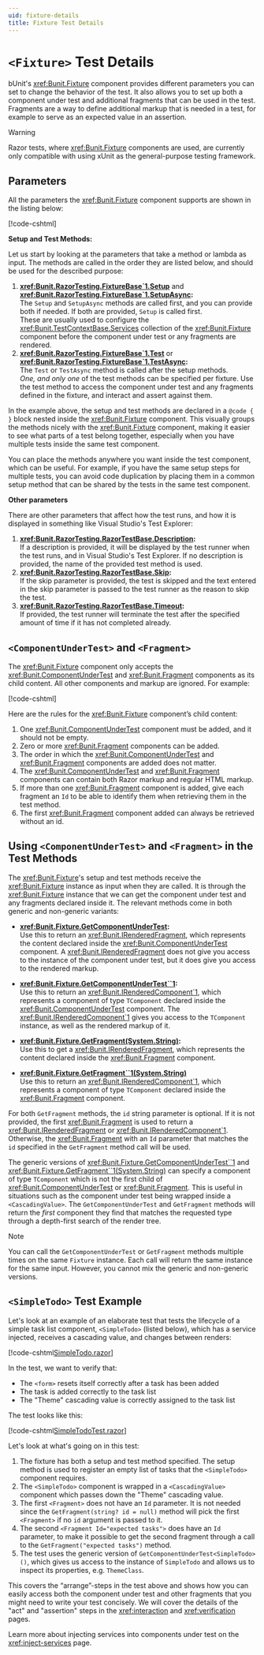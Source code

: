 ```yaml
---
uid: fixture-details
title: Fixture Test Details 
---
```


# `<Fixture>` Test Details

bUnit's <xref:Bunit.Fixture> component provides different parameters you can set to change the behavior of the test. It also allows you to set up both a component under test and additional fragments that can be used in the test. Fragments are a way to define additional markup that is needed in a test, for example to serve as an expected value in an assertion.

> [!WARNING]
> Razor tests, where <xref:Bunit.Fixture> components are used, are currently only compatible with using xUnit as the general-purpose testing framework.

## Parameters

All the parameters the <xref:Bunit.Fixture> component supports are shown in the listing below:

[!code-cshtml[](../../../samples/tests/razor/AllFixtureParameters.razor)]

**Setup and Test Methods:**

Let us start by looking at the parameters that take a method or lambda as input. The methods are called in the order they are listed below, and should be used for the described purpose:

1. **<xref:Bunit.RazorTesting.FixtureBase`1.Setup>** and **<xref:Bunit.RazorTesting.FixtureBase`1.SetupAsync>:**  
The `Setup` and `SetupAsync` methods are called first, and you can provide both if needed. If both are provided, `Setup` is called first.   
These are usually used to configure the <xref:Bunit.TestContextBase.Services> collection of the <xref:Bunit.Fixture> component before the component under test or any fragments are rendered.
2. **<xref:Bunit.RazorTesting.FixtureBase`1.Test>** or **<xref:Bunit.RazorTesting.FixtureBase`1.TestAsync>:**  
 The `Test` or `TestAsync` method is called after the setup methods.   
  _One, and only one_ of the test methods can be specified per fixture. Use the test method to access the component under test and any fragments defined in the fixture, and interact and assert against them.
  
In the example above, the setup and test methods are declared in a `@code { }` block nested inside the <xref:Bunit.Fixture> component. This visually groups the methods nicely with the <xref:Bunit.Fixture> component, making it easier to see what parts of a test belong together, especially when you have multiple tests inside the same test component. 

You can place the methods anywhere you want inside the test component, which can be useful. For example, if you have the same setup steps for multiple tests, you can avoid code duplication by placing them in a common setup method that can be shared by the tests in the same test component.


**Other parameters**

There are other parameters that affect how the test runs, and how it is displayed in something like Visual Studio's Test Explorer:

1. **<xref:Bunit.RazorTesting.RazorTestBase.Description>:**   
   If a description is provided, it will be displayed by the test runner when the test runs, and in Visual Studio's Test Explorer. If no description is provided, the name of the provided test method is used.
2. **<xref:Bunit.RazorTesting.RazorTestBase.Skip>:**  
   If the skip parameter is provided, the test is skipped and the text entered in the skip parameter is passed to the test runner as the reason to skip the test.
3. **<xref:Bunit.RazorTesting.RazorTestBase.Timeout>:**  
   If provided, the test runner will terminate the test after the specified amount of time if it has not completed already.

## `<ComponentUnderTest>` and `<Fragment>`

The <xref:Bunit.Fixture> component only accepts the <xref:Bunit.ComponentUnderTest> and <xref:Bunit.Fragment> components as its child content. All other components and markup are ignored. For example:

[!code-cshtml[](../../../samples/tests/razor/FixtureWithCutAndFragments.html)]

Here are the rules for the <xref:Bunit.Fixture> component’s child content:

1. One <xref:Bunit.ComponentUnderTest> component must be added, and it should not be empty.
2. Zero or more <xref:Bunit.Fragment> components can be added.
3. The order in which the <xref:Bunit.ComponentUnderTest> and <xref:Bunit.Fragment> components are added does not matter.
4. The <xref:Bunit.ComponentUnderTest> and <xref:Bunit.Fragment> components can contain both Razor markup and regular HTML markup.
5. If more than one <xref:Bunit.Fragment> component is added, give each fragment an `Id` to be able to identify them when retrieving them in the test method.
6. The first <xref:Bunit.Fragment> component added can always be retrieved without an id.

## Using `<ComponentUnderTest>` and `<Fragment>` in the Test Methods

The <xref:Bunit.Fixture>'s setup and test methods receive the <xref:Bunit.Fixture> instance as input when they are called. It is through the <xref:Bunit.Fixture> instance that we can get the component under test and any fragments declared inside it. The relevant methods come in both generic and non-generic variants:

- **<xref:Bunit.Fixture.GetComponentUnderTest>:**  
  Use this to return an <xref:Bunit.IRenderedFragment>, which represents the content declared inside the <xref:Bunit.ComponentUnderTest> component. A <xref:Bunit.IRenderedFragment> does not give you access to the instance of the component under test, but it does give you access to the rendered markup. 

- **<xref:Bunit.Fixture.GetComponentUnderTest``1>:**  
  Use this to return an <xref:Bunit.IRenderedComponent`1>, which represents a component of type `TComponent` declared inside the <xref:Bunit.ComponentUnderTest> component. The <xref:Bunit.IRenderedComponent`1> gives you access to the `TComponent` instance, as well as the rendered markup of it.

- **<xref:Bunit.Fixture.GetFragment(System.String)>:**  
  Use this to get a <xref:Bunit.IRenderedFragment>, which represents the content declared inside the <xref:Bunit.Fragment> component. 

- **<xref:Bunit.Fixture.GetFragment``1(System.String)>**  
  Use this to return an <xref:Bunit.IRenderedComponent`1>, which represents a component of type `TComponent` declared inside the <xref:Bunit.Fragment> component.

For both `GetFragment` methods, the `id` string parameter is optional. If it is not provided, the first <xref:Bunit.Fragment> is used to return a <xref:Bunit.IRenderedFragment> or <xref:Bunit.IRenderedComponent`1>. Otherwise, the <xref:Bunit.Fragment> with an `Id` parameter that matches the `id` specified in the `GetFragment` method call will be used.

The generic versions of <xref:Bunit.Fixture.GetComponentUnderTest``1> and <xref:Bunit.Fixture.GetFragment``1(System.String)> can specify a component of type `TComponent` which is not the first child of <xref:Bunit.ComponentUnderTest> or <xref:Bunit.Fragment>. This is useful in situations such as the component under test being wrapped inside a `<CascadingValue>`. The `GetComponentUnderTest` and `GetFragment` methods will return the _first_ component they find that matches the requested type through a depth-first search of the render tree.

> [!NOTE]
> You can call the `GetComponentUnderTest` or `GetFragment` methods multiple times on the same `Fixture` instance. Each call will return the same instance for the same input. However, you cannot mix the generic and non-generic versions.

## `<SimpleTodo>` Test Example

Let's look at an example of an elaborate test that tests the lifecycle of a simple task list component, `<SimpleTodo>` (listed below), which has a service injected, receives a cascading value, and changes between renders:

[!code-cshtml[SimpleTodo.razor](../../../samples/components/SimpleTodo.razor)]

In the test, we want to verify that:

- The `<form>` resets itself correctly after a task has been added
- The task is added correctly to the task list
- The "Theme" cascading value is correctly assigned to the task list

The test looks like this:

[!code-cshtml[SimpleTodoTest.razor](../../../samples/tests/razor/SimpleTodoTest.razor?highlight=4,5,8-10,13,20,29,30,35-37)]

Let's look at what's going on in this test:

1. The fixture has both a setup and test method specified. The setup method is used to register an empty list of tasks that the `<SimpleTodo>` component requires.
2. The `<SimpleTodo>` component is wrapped in a `<CascadingValue>` component which passes down the "Theme" cascading value.
3. The first `<Fragment>` does not have an `Id` parameter. It is not needed since the `GetFragment(string? id = null)` method will pick the first `<Fragment>` if no `id` argument is passed to it.
4. The second `<Fragment Id="expected tasks">` does have an `Id` parameter, to make it possible to get the second fragment through a call to the `GetFragment("expected tasks")` method.
5. The test uses the generic version of `GetComponentUnderTest<SimpleTodo>()`, which gives us access to the instance of `SimpleTodo` and allows us to inspect its properties, e.g. `ThemeClass`.

This covers the “arrange”-steps in the test above and shows how you can easily access both the component under test and other fragments that you might need to write your test concisely. We will cover the details of the "act" and "assertion" steps in the <xref:interaction> and <xref:verification> pages. 

Learn more about injecting services into components under test on the <xref:inject-services> page. 
